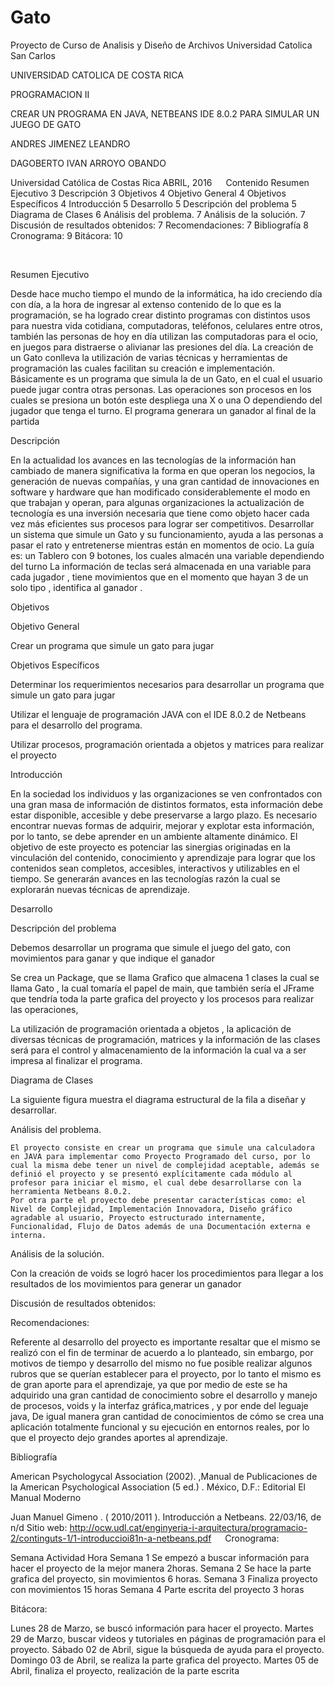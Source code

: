 # Gato
Proyecto de Curso de Analisis y Diseño de Archivos  Universidad Catolica San Carlos


UNIVERSIDAD CATOLICA DE COSTA RICA



PROGRAMACION II





CREAR  UN PROGRAMA EN JAVA, NETBEANS IDE 8.0.2 PARA SIMULAR UN JUEGO DE GATO 




ANDRES JIMENEZ LEANDRO




DAGOBERTO IVAN ARROYO OBANDO














Universidad Católica de Costas Rica
ABRIL, 2016
 
Contenido
Resumen Ejecutivo	3
Descripción	3
Objetivos	4
Objetivo General	4
Objetivos Específicos	4
Introducción	5
Desarrollo	5
Descripción del problema	5
Diagrama de Clases	6
Análisis del problema.	7
Análisis de la solución.	7
Discusión de resultados obtenidos:	7
Recomendaciones:	7
Bibliografía	8
Cronograma:	9
Bitácora:	10

 


Resumen Ejecutivo

Desde hace mucho tiempo el mundo de la informática, ha ido creciendo día con día, a la hora de ingresar al extenso contenido de lo que es la programación, se ha logrado crear distinto programas con distintos usos para nuestra vida cotidiana,  computadoras,  teléfonos, celulares entre otros, también las personas de hoy en día utilizan las computadoras para el ocio, en juegos para distraerse o alivianar las presiones del día.
La creación de un Gato conlleva la utilización de varias técnicas y herramientas de programación las cuales facilitan su creación e implementación. Básicamente  es un programa que simula la de un Gato, en el cual el usuario puede jugar contra otras personas.
Las operaciones son procesos en los cuales se presiona un botón este despliega una X o una O dependiendo del jugador que tenga el turno.
El programa generara un ganador al final de la partida  

Descripción 

En la actualidad los avances en las tecnologías de la información han cambiado de manera significativa la forma en que operan los negocios, la generación de nuevas compañías, y una gran cantidad de innovaciones en software y hardware que han modificado considerablemente el modo en que trabajan y operan, para algunas organizaciones la actualización de tecnología es una inversión necesaria que tiene como objeto hacer cada vez más eficientes sus procesos para lograr ser competitivos.
Desarrollar un sistema que simule un Gato y su funcionamiento, ayuda a las personas a pasar el rato y entretenerse mientras están en momentos de ocio.
La guía es: un  Tablero con 9 botones, los cuales almacén una variable dependiendo del turno 
La información de teclas será almacenada en una variable para cada jugador , tiene movimientos que en el momento que hayan 3 de un solo tipo , identifica al ganador .










Objetivos

Objetivo General 

Crear un programa que simule un gato para jugar 

Objetivos Específicos

Determinar los requerimientos necesarios para desarrollar un programa que simule un gato para jugar 

Utilizar el lenguaje de programación JAVA con el IDE 8.0.2 de Netbeans para el desarrollo del programa.

Utilizar procesos, programación orientada a objetos y matrices para realizar el proyecto 


























Introducción 


En la sociedad los individuos y las organizaciones se ven confrontados con una gran masa de información de distintos formatos, esta información debe estar disponible, accesible y debe preservarse a largo plazo. Es necesario encontrar nuevas formas de adquirir, mejorar y explotar esta información, por lo tanto, se debe aprender en un ambiente altamente dinámico. El objetivo de este proyecto es potenciar las sinergias originadas en la vinculación del contenido, conocimiento y aprendizaje para lograr que los contenidos sean completos, accesibles, interactivos y utilizables en el tiempo. Se generarán avances en las tecnologías razón la cual se explorarán nuevas técnicas de aprendizaje.  

Desarrollo 
 
Descripción del problema

Debemos desarrollar un programa que simule el juego del gato, con movimientos para ganar y que indique el ganador 

Se crea un Package, que se llama Grafico que almacena 1 clases la cual se llama Gato , la cual tomaría el papel de main, que también sería el JFrame que tendría toda la parte grafica del proyecto y los procesos para realizar las operaciones, 

La utilización de programación orientada a objetos , la aplicación de diversas técnicas de programación, matrices y la información de las clases será para el control y almacenamiento de la información la cual va a ser impresa al finalizar el programa.













Diagrama de Clases

La siguiente figura muestra el diagrama estructural de la fila a diseñar y desarrollar.



  
Análisis del problema.

	El proyecto consiste en crear un programa que simule una calculadora  en JAVA para implementar como Proyecto Programado del curso, por lo cual la misma debe tener un nivel de complejidad aceptable, además se definió el proyecto y se presentó explícitamente cada módulo al profesor para iniciar el mismo, el cual debe desarrollarse con la herramienta Netbeans 8.0.2.
	Por otra parte el proyecto debe presentar características como: el Nivel de Complejidad, Implementación Innovadora, Diseño gráfico agradable al usuario, Proyecto estructurado internamente, Funcionalidad, Flujo de Datos además de una Documentación externa e interna.

Análisis de la solución. 

Con la creación de voids se logró hacer los procedimientos para llegar a los resultados de los movimientos para generar un ganador 

Discusión de resultados obtenidos: 

Recomendaciones: 

Referente al desarrollo del proyecto es importante resaltar que el mismo se realizó con el fin de terminar de acuerdo a lo planteado, sin embargo, por motivos de tiempo y desarrollo del mismo no fue posible realizar algunos rubros que se querían establecer para el proyecto, por lo tanto  el mismo es de gran aporte para el aprendizaje, ya que por medio de este se ha  adquirido una gran cantidad de conocimiento sobre el desarrollo y manejo de procesos, voids y la interfaz gráfica,matrices  ,  y por ende del leguaje java, De igual manera gran cantidad de conocimientos de cómo se crea una aplicación totalmente funcional y su ejecución en entornos reales, por lo que el proyecto dejo grandes aportes al aprendizaje.



Bibliografía

American Psychologycal Association (2002). ,Manual de Publicaciones de la American Psychological Association (5 ed.)
. México, D.F.: Editorial El Manual Moderno

Juan Manuel Gimeno . ( 2010/2011 ). Introducción a Netbeans. 22/03/16, de n/d Sitio web: http://ocw.udl.cat/enginyeria-i-arquitectura/programacio-2/continguts-1/1-introduccioi81n-a-netbeans.pdf
 
Cronograma:

Semana	Actividad	Hora
Semana 1	Se empezó a buscar información para hacer el proyecto de la mejor manera 	 2horas.
Semana 2	Se hace la parte grafica del proyecto, sin movimientos 	6 horas.
Semana 3	Finaliza proyecto con movimientos	15 horas
Semana 4	Parte escrita del proyecto 	3 horas



























Bitácora:

Lunes 28 de Marzo, se buscó información para hacer el proyecto.
Martes 29 de Marzo, buscar videos y tutoriales en páginas de programación para el proyecto.
Sábado 02 de Abril, sigue la búsqueda de ayuda para el proyecto.
Domingo 03 de Abril, se realiza la parte grafica del proyecto.
Martes 05 de Abril, finaliza el proyecto,  realización de la parte escrita 








